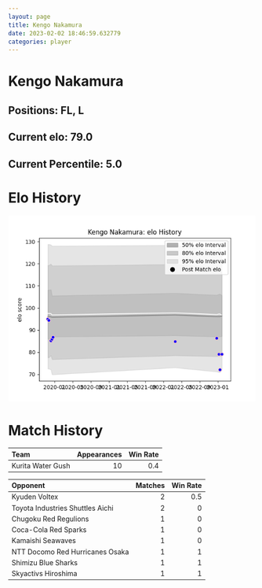 ```yaml
---  
layout: page  
title: Kengo Nakamura  
date: 2023-02-02 18:46:59.632779  
categories: player  
---
```

# Kengo Nakamura

## Positions: FL, L

## Current elo: 79.0

## Current Percentile: 5.0

# Elo History


![elo history](history_KengoNakamura.png)
# Match History


| Team              |   Appearances |   Win Rate |
|:------------------|--------------:|-----------:|
| Kurita Water Gush |            10 |        0.4 |

| Opponent                         |   Matches |   Win Rate |
|:---------------------------------|----------:|-----------:|
| Kyuden Voltex                    |         2 |        0.5 |
| Toyota Industries Shuttles Aichi |         2 |        0   |
| Chugoku Red Regulions            |         1 |        0   |
| Coca-Cola Red Sparks             |         1 |        0   |
| Kamaishi Seawaves                |         1 |        0   |
| NTT Docomo Red Hurricanes Osaka  |         1 |        1   |
| Shimizu Blue Sharks              |         1 |        1   |
| Skyactivs Hiroshima              |         1 |        1   |